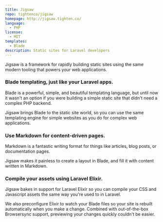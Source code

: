 ```yaml
---
title: Jigsaw
repo: tightenco/jigsaw
homepage: http://jigsaw.tighten.co/
language:
  - PHP
license:
  - MIT
templates:
  - Blade
description: Static sites for Laravel developers
---
```


Jigsaw is a framework for rapidly building static sites using the same modern tooling that powers your web applications.

### Blade templating, just like your Laravel apps.

Blade is a powerful, simple, and beautiful templating language, but until now it wasn't an option if you were building a simple static site that didn't need a complex PHP backend.

Jigsaw brings Blade to the static site world, so you can use the same templating engine for simple websites as you do for complex web applications.

### Use Markdown for content-driven pages.

Markdown is a fantastic writing format for things like articles, blog posts, or documentation pages.

Jigsaw makes it painless to create a layout in Blade, and fill it with content written in Markdown.

### Compile your assets using Laravel Elixir.

Jigsaw bakes in support for Laravel Elixir so you can compile your CSS and Javascript assets the same way you're used to in Laravel.

We also preconfigure Elixir to watch your Blade files so your site is rebuilt automatically when you make a change. Combined with out-of-the-box Browsersync support, previewing your changes quickly couldn't be easier.
